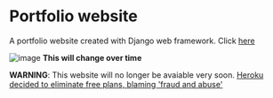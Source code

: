 # Portfolio website
A portfolio website created with Django web framework. Click [here](https://websiteportfolio13.herokuapp.com/)

![image](https://user-images.githubusercontent.com/75737377/163666830-f068a077-2010-47b5-b188-810b0f7ba697.png)
**This will change over time**

**WARNING**: This website will no longer be avaiable very soon. [Heroku decided to eliminate 
free plans, blaming 'fraud and abuse'](https://techcrunch.com/2022/08/25/heroku-announces-plans-to-eliminate-free-plans-blaming-fraud-and-abuse/)
